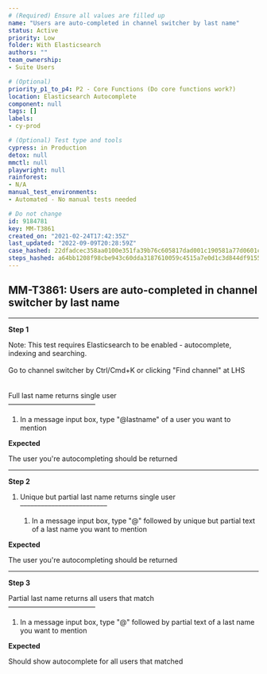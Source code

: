 ```yaml
---
# (Required) Ensure all values are filled up
name: "Users are auto-completed in channel switcher by last name"
status: Active
priority: Low
folder: With Elasticsearch
authors: ""
team_ownership: 
- Suite Users

# (Optional)
priority_p1_to_p4: P2 - Core Functions (Do core functions work?)
location: Elasticsearch Autocomplete
component: null
tags: []
labels: 
- cy-prod

# (Optional) Test type and tools
cypress: in Production
detox: null
mmctl: null
playwright: null
rainforest: 
- N/A
manual_test_environments: 
- Automated - No manual tests needed

# Do not change
id: 9184781
key: MM-T3861
created_on: "2021-02-24T17:42:35Z"
last_updated: "2022-09-09T20:28:59Z"
case_hashed: 22dfadcec358aa0100e351fa39b76c605817dad001c190581a77d0601c11d0b974126eec7b3b20053b5f888d616c6cfc
steps_hashed: a64bb1208f98cbe943c60dda3187610059c4515a7e0d1c3d844df9155165821df7bdcd00c2a912ec62abd8ebf045ec9f
---
```


<!-- (Auto-generated) Based on frontmatter's "key" and "name" -->

## MM-T3861: Users are auto-completed in channel switcher by last name

---

**Step 1**

Note: This test requires Elasticsearch to be enabled - autocomplete, indexing and searching.\
\
Go to channel switcher by Ctrl/Cmd+K or clicking "Find channel" at LHS\
\
\
Full last name returns single user\
–––––––––––––––––––––––––

1. In a message input box, type "@lastname" of a user you want to mention

**Expected**

The user you're autocompleting should be returned

---

**Step 2**

1. Unique but partial last name returns single user\
   –––––––––––––––––––––––––

   1. In a message input box, type "@" followed by unique but partial text of a last name you want to mention

**Expected**

The user you're autocompleting should be returned

---

**Step 3**

Partial last name returns all users that match\
–––––––––––––––––––––––––

1. In a message input box, type "@" followed by partial text of a last name you want to mention

**Expected**

Should show autocomplete for all users that matched
